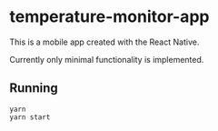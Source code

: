# temperature-monitor-app

This is a mobile app created with the React Native.

Currently only minimal functionality is implemented.


## Running

```
yarn
yarn start
```
